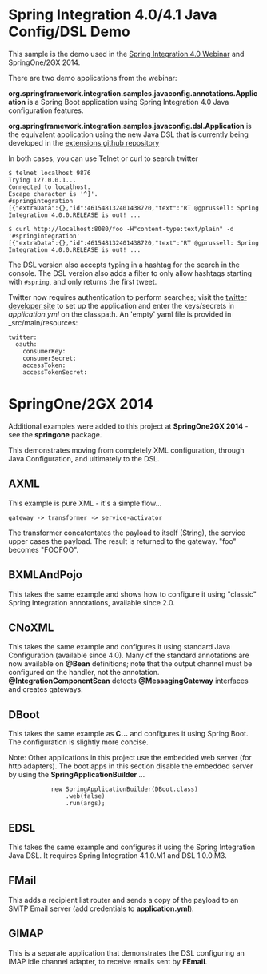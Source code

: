 # Spring Integration 4.0/4.1 Java Config/DSL Demo

This sample is the demo used in the [Spring Integration 4.0 Webinar](https://spring.io/blog/2014/05/15/webinar-replay-spring-integration-4-0-the-new-frontier) and SpringOne/2GX 2014.

There are two demo applications from the webinar:

__org.springframework.integration.samples.javaconfig.annotations.Application__ is a Spring Boot application using 
Spring Integration 4.0 Java configuration features.

__org.springframework.integration.samples.javaconfig.dsl.Application__ is the equivalent application using the new Java 
DSL that is currently being developed in the [extensions github repository](https://github.com/spring-projects/spring-integration-extensions/tree/master/spring-integration-java-dsl)

In both cases, you can use Telnet or curl to search twitter


    $ telnet localhost 9876
    Trying 127.0.0.1...
    Connected to localhost.
    Escape character is '^]'.
    #springintegration
    [{"extraData":{},"id":461548132401438720,"text":"RT @gprussell: Spring Integration 4.0.0.RELEASE is out! ...

    $ curl http://localhost:8080/foo -H"content-type:text/plain" -d '#springintegration'
    [{"extraData":{},"id":461548132401438720,"text":"RT @gprussell: Spring Integration 4.0.0.RELEASE is out! ...

The DSL  version also accepts typing in a hashtag for the search in the console. The DSL version also adds a filter to only allow hashtags starting with `#spring`, and only returns the first tweet.

Twitter now requires authentication to perform searches; visit the [twitter developer site](http://dev.twitter.com) to set up the application and enter the keys/secrets in _application.yml_ on the classpath. An 'empty' yaml file is provided in _src/main/resources:

    twitter:
      oauth:
        consumerKey:
        consumerSecret:
        accessToken:
        accessTokenSecret:



# SpringOne/2GX 2014

Additional examples were added to this project at __SpringOne2GX 2014__ - see the __springone__ package.

This demonstrates moving from completely XML configuration, through Java Configuration, and ultimately to the DSL.

## AXML

This example is pure XML - it's a simple flow...

    gateway -> transformer -> service-activator

The transformer concatentates the payload to itself (String), the service upper cases the payload. The result is returned to the gateway. "foo" becomes "FOOFOO".

## BXMLAndPojo

This takes the same example and shows how to configure it using "classic" Spring Integration annotations, available since 2.0.

## CNoXML

This takes the same example and configures it using standard Java Configuration (available since 4.0). Many of the standard annotations are now available on __@Bean__ definitions; note that the output channel must be configured on the handler, not the annotation. __@IntegrationComponentScan__ detects __@MessagingGateway__ interfaces and creates gateways.

## DBoot

This takes the same example as __C...__ and configures it using Spring Boot. The configuration is slightly more concise.

Note: Other applications in this project use the embedded web server (for http adapters). The boot apps in this section disable the embedded server by using the __SpringApplicationBuilder__ ...

				new SpringApplicationBuilder(DBoot.class)
					.web(false)
					.run(args);

## EDSL

This takes the same example and configures it using the Spring Integration Java DSL. It requires Spring Integration 4.1.0.M1 and DSL 1.0.0.M3.

## FMail

This adds a recipient list router and sends a copy of the payload to an SMTP Email server (add credentials to __application.yml__).

## GIMAP

This is a separate application that demonstrates the DSL configuring an IMAP idle channel adapter, to receive emails sent by __FEmail__.

